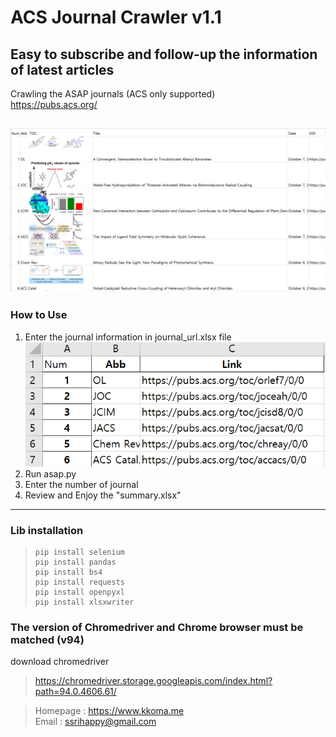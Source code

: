 # **ACS Journal Crawler v1.1**
## **Easy to subscribe** and follow-up the information of latest articles  
Crawling the ASAP journals (ACS only supported)  
https://pubs.acs.org/

![input](./img/v1.1.PNG)
---
### How to Use
1. Enter the journal information in journal_url.xlsx file
![input](./img/input.PNG)
2. Run asap.py
3. Enter the number of journal
4. Review and Enjoy the "summary.xlsx" 

---

### Lib installation
>     pip install selenium  
>     pip install pandas  
>     pip install bs4  
>     pip install requests  
>     pip install openpyxl
>     pip install xlsxwriter

### The version of Chromedriver and Chrome browser must be matched (v94)  
download chromedriver
> https://chromedriver.storage.googleapis.com/index.html?path=94.0.4606.61/



> Homepage : https://www.kkoma.me  
> Email : ssrihappy@gmail.com
